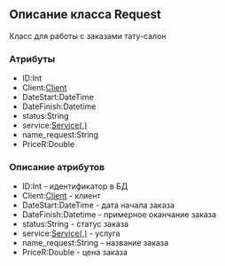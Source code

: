 ## Описание класса Request

Класс для работы с заказами тату-салон

### Атрибуты
+ ID:Int
+ Client:[Client](Client.md)
+ DateStart:DateTime
+ DateFinish:Datetime
+ status:String
+ service:[Service(,)](Service.md)
+ name_request:String
+ PriceR:Double
### Описание атрибутов
+ ID:Int - идентификатор в БД
+ Client:[Client](Client.md) - клиент 
+ DateStart:DateTime - дата начала заказа
+ DateFinish:Datetime - примерное оканчание заказа
+ status:String - статус заказа
+ service:[Service(,)](Service.md) - услуга
+ name_request:String - название заказа
+ PriceR:Double - цена заказа
